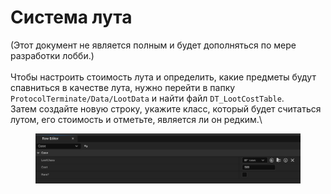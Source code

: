 # Система лута

(Этот документ не является полным и будет дополняться по мере разработки лобби.)\
\
Чтобы настроить стоимость лута и определить, какие предметы будут спавниться в качестве лута, нужно перейти в папку `ProtocolTerminate/Data/LootData` и найти файл `DT_LootCostTable`.\
Затем создайте новую строку, укажите класс, который будет считаться лутом, его стоимость и отметьте, является ли он редким.\


<figure><img src="../../.gitbook/assets/image (108).png" alt=""><figcaption></figcaption></figure>
